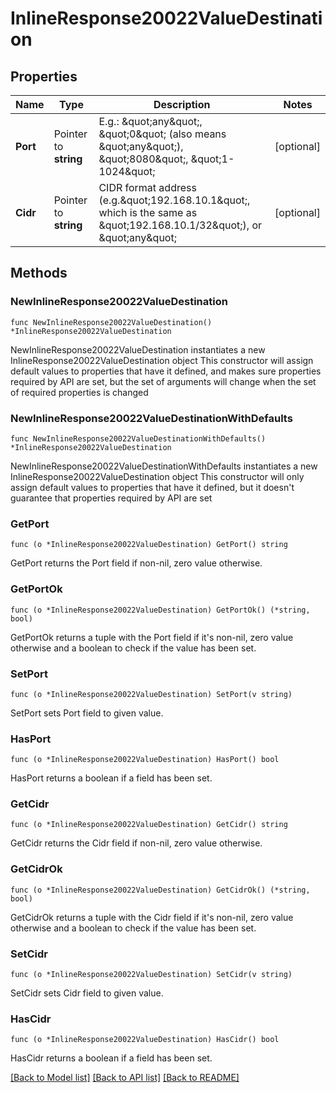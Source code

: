 # InlineResponse20022ValueDestination

## Properties

Name | Type | Description | Notes
------------ | ------------- | ------------- | -------------
**Port** | Pointer to **string** | E.g.: \&quot;any\&quot;, \&quot;0\&quot; (also means \&quot;any\&quot;), \&quot;8080\&quot;, \&quot;1-1024\&quot; | [optional] 
**Cidr** | Pointer to **string** | CIDR format address (e.g.\&quot;192.168.10.1\&quot;, which is the same as \&quot;192.168.10.1/32\&quot;), or \&quot;any\&quot; | [optional] 

## Methods

### NewInlineResponse20022ValueDestination

`func NewInlineResponse20022ValueDestination() *InlineResponse20022ValueDestination`

NewInlineResponse20022ValueDestination instantiates a new InlineResponse20022ValueDestination object
This constructor will assign default values to properties that have it defined,
and makes sure properties required by API are set, but the set of arguments
will change when the set of required properties is changed

### NewInlineResponse20022ValueDestinationWithDefaults

`func NewInlineResponse20022ValueDestinationWithDefaults() *InlineResponse20022ValueDestination`

NewInlineResponse20022ValueDestinationWithDefaults instantiates a new InlineResponse20022ValueDestination object
This constructor will only assign default values to properties that have it defined,
but it doesn't guarantee that properties required by API are set

### GetPort

`func (o *InlineResponse20022ValueDestination) GetPort() string`

GetPort returns the Port field if non-nil, zero value otherwise.

### GetPortOk

`func (o *InlineResponse20022ValueDestination) GetPortOk() (*string, bool)`

GetPortOk returns a tuple with the Port field if it's non-nil, zero value otherwise
and a boolean to check if the value has been set.

### SetPort

`func (o *InlineResponse20022ValueDestination) SetPort(v string)`

SetPort sets Port field to given value.

### HasPort

`func (o *InlineResponse20022ValueDestination) HasPort() bool`

HasPort returns a boolean if a field has been set.

### GetCidr

`func (o *InlineResponse20022ValueDestination) GetCidr() string`

GetCidr returns the Cidr field if non-nil, zero value otherwise.

### GetCidrOk

`func (o *InlineResponse20022ValueDestination) GetCidrOk() (*string, bool)`

GetCidrOk returns a tuple with the Cidr field if it's non-nil, zero value otherwise
and a boolean to check if the value has been set.

### SetCidr

`func (o *InlineResponse20022ValueDestination) SetCidr(v string)`

SetCidr sets Cidr field to given value.

### HasCidr

`func (o *InlineResponse20022ValueDestination) HasCidr() bool`

HasCidr returns a boolean if a field has been set.


[[Back to Model list]](../README.md#documentation-for-models) [[Back to API list]](../README.md#documentation-for-api-endpoints) [[Back to README]](../README.md)


